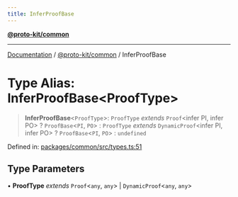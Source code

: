 ```yaml
---
title: InferProofBase
---
```


[**@proto-kit/common**](../README.md)

***

[Documentation](../../../README.md) / [@proto-kit/common](../README.md) / InferProofBase

# Type Alias: InferProofBase\<ProofType\>

> **InferProofBase**\<`ProofType`\>: `ProofType` *extends* `Proof`\<infer PI, infer PO\> ? `ProofBase`\<`PI`, `PO`\> : `ProofType` *extends* `DynamicProof`\<infer PI, infer PO\> ? `ProofBase`\<`PI`, `PO`\> : `undefined`

Defined in: [packages/common/src/types.ts:51](https://github.com/proto-kit/framework/blob/b953c754e500c62f01fbbd6d09adfb2f5577269d/packages/common/src/types.ts#L51)

## Type Parameters

• **ProofType** *extends* `Proof`\<`any`, `any`\> \| `DynamicProof`\<`any`, `any`\>
